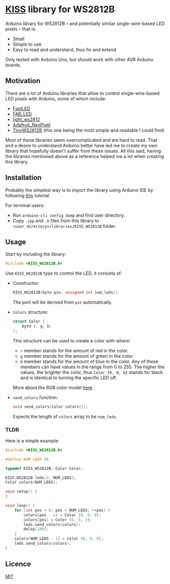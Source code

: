 # [KISS](https://en.wikipedia.org/wiki/KISS_principle) library for WS2812B
Arduino library for WS2812B – and potentially similar single-wire-based LED pixels – that is:
- Small
- Simple to use
- Easy to read and understand, thus fix and extend

Only tested with Arduino Uno, but should work with other AVR Arduino boards.

## Motivation
There are a lot of Arduino libraries that allow to control single-wire-based LED pixels with Arduino, some of which include:
- [FastLED](https://github.com/FastLED/FastLED)
- [FAB_LED](https://github.com/sonyhome/FAB_LED)
- [light_ws2812](https://github.com/cpldcpu/light_ws2812)
- [Adafruit_NeoPixel](https://github.com/adafruit/Adafruit_NeoPixel)
- [TinyWS2812B](https://github.com/derAndroidPro/TinyWS2812B) (this one being the most simple and readable I could find)

Most of these libraries seem overcomplicated and are hard to read. That and a desire to understand Arduino better have led me to create my own library that hopefully doesn't suffer from these issues.
All this said, having the libraries mentioned above as a reference helped me a lot when creating this library.

## Installation
Probably the simplest way is to import the library using Arduino IDE by following [this](https://docs.arduino.cc/software/ide-v1/tutorials/installing-libraries#importing-a-zip-library) tutorial.

For terminal users:
- Run `arduino-cli config dump` and find user directory.
- Copy `.cpp` and `.h` files from this library to `<user_directory>/libraries/KISS_WS2812B` folder.

## Usage
Start by including the library:
```cpp
#include <KISS_WS2812B.h>
```
Use `KISS_WS2812B` type to control the LED, it consists of:
- Constructor:
    ```cpp
    KISS_WS2812B(byte pin, unsigned int num_leds);
    ```
    The port will be derived from `pin` automatically.
- `Colors` structure:
    ```cpp
    struct Color {
        byte r, g, b;
    };
    ```
    This structure can be used to create a color with where:
    - `r` member stands for the amount of red in the color.
    - `g` member stands for the amount of green in the color.
    - `b` member stands for the amount of blue in the color.
    Any of these members can have values in the range from 0 to 255. The higher the values, the brighter the color, thus `Color {0, 0, 0}` stands for black and is identical to turning the specific LED off.

    More about the RGB color model [here](https://en.wikipedia.org/wiki/RGB_color_model).
- `send_colors` function:
    ```cpp
    void send_colors(Color colors[]);
    ```
    Expects the length of `colors` array to be `num_leds`.

### TLDR
Here is a simple example:
```cpp
#include <KISS_WS2812B.h>

#define NUM_LEDS 64

typedef KISS_WS2812B::Color Color;

KISS_WS2812B leds(4, NUM_LEDS);
Color colors[NUM_LEDS];

void setup() {
}

void loop() {
    for (int pos = 0; pos < NUM_LEDS; ++pos) {
        colors[pos - 1] = Color {0, 0, 0};
        colors[pos] = Color {6, 5, 2};
        leds.send_colors(colors);
        delay(100);
    }
    colors[NUM_LEDS - 1] = Color {0, 0, 0};
    leds.send_colors(colors);
}
```

## Licence
[MIT](./LICENSE)


